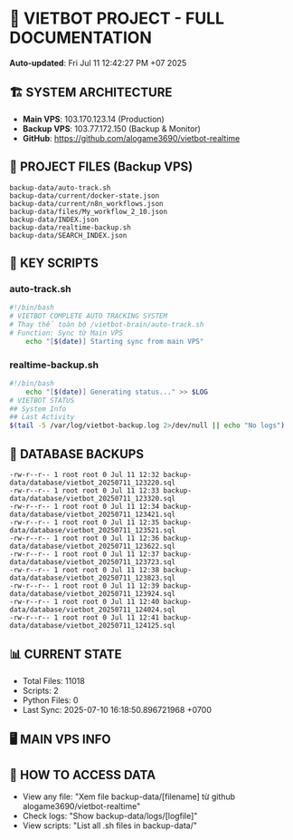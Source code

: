 # 🤖 VIETBOT PROJECT - FULL DOCUMENTATION
**Auto-updated**: Fri Jul 11 12:42:27 PM +07 2025

## 🏗️ SYSTEM ARCHITECTURE
- **Main VPS**: 103.170.123.14 (Production)
- **Backup VPS**: 103.77.172.150 (Backup & Monitor)
- **GitHub**: https://github.com/alogame3690/vietbot-realtime

## 📁 PROJECT FILES (Backup VPS)
```
backup-data/auto-track.sh
backup-data/current/docker-state.json
backup-data/current/n8n_workflows.json
backup-data/files/My_workflow_2_10.json
backup-data/INDEX.json
backup-data/realtime-backup.sh
backup-data/SEARCH_INDEX.json
```

## 🔧 KEY SCRIPTS
### auto-track.sh
```bash
#!/bin/bash
# VIETBOT COMPLETE AUTO TRACKING SYSTEM
# Thay thế toàn bộ /vietbot-brain/auto-track.sh
# Function: Sync từ Main VPS
    echo "[$(date)] Starting sync from main VPS"
```
### realtime-backup.sh
```bash
#!/bin/bash
    echo "[$(date)] Generating status..." >> $LOG
# VIETBOT STATUS
## System Info
## Last Activity
$(tail -5 /var/log/vietbot-backup.log 2>/dev/null || echo "No logs")
```

## 💾 DATABASE BACKUPS
```
-rw-r--r-- 1 root root 0 Jul 11 12:32 backup-data/database/vietbot_20250711_123220.sql
-rw-r--r-- 1 root root 0 Jul 11 12:33 backup-data/database/vietbot_20250711_123320.sql
-rw-r--r-- 1 root root 0 Jul 11 12:34 backup-data/database/vietbot_20250711_123421.sql
-rw-r--r-- 1 root root 0 Jul 11 12:35 backup-data/database/vietbot_20250711_123521.sql
-rw-r--r-- 1 root root 0 Jul 11 12:36 backup-data/database/vietbot_20250711_123622.sql
-rw-r--r-- 1 root root 0 Jul 11 12:37 backup-data/database/vietbot_20250711_123723.sql
-rw-r--r-- 1 root root 0 Jul 11 12:38 backup-data/database/vietbot_20250711_123823.sql
-rw-r--r-- 1 root root 0 Jul 11 12:39 backup-data/database/vietbot_20250711_123924.sql
-rw-r--r-- 1 root root 0 Jul 11 12:40 backup-data/database/vietbot_20250711_124024.sql
-rw-r--r-- 1 root root 0 Jul 11 12:41 backup-data/database/vietbot_20250711_124125.sql
```

## 📊 CURRENT STATE
- Total Files: 11018
- Scripts: 2
- Python Files: 0
- Last Sync: 2025-07-10 16:18:50.896721968 +0700

## 🖥️ MAIN VPS INFO


## 🚨 HOW TO ACCESS DATA
- View any file: "Xem file backup-data/[filename] từ github alogame3690/vietbot-realtime"
- Check logs: "Show backup-data/logs/[logfile]"
- View scripts: "List all .sh files in backup-data/"
